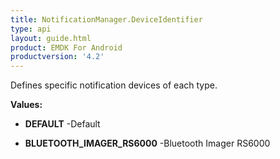 ```yaml
---
title: NotificationManager.DeviceIdentifier
type: api
layout: guide.html
product: EMDK For Android
productversion: '4.2'
---
```



Defines specific notification devices of each type.

**Values:**

* **DEFAULT** -Default

* **BLUETOOTH_IMAGER_RS6000** -Bluetooth Imager RS6000

